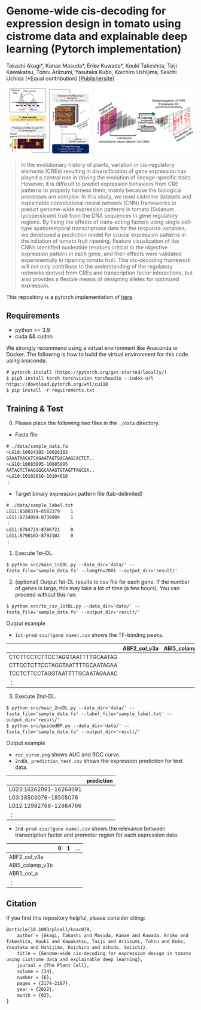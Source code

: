 # Genome-wide cis-decoding for expression design in tomato using cistrome data and explainable deep learning  (Pytorch implementation)

Takashi Akagi*, Kanae Masuda*, Eriko Kuwada*, Kouki Takeshita, Taiji Kawakatsu, Tohru Ariizumi, Yasutaka Kubo, Koichiro Ushijima, Seiichi Uchida
(*Equal contribution)
[[Publishersite](https://academic.oup.com/plcell/article/34/6/2174/6542321)]

![Illustration](./image/overview_cis-decoding.png)

> In the evolutionary history of plants, variation in cis-regulatory elements (CREs) resulting in diversification of gene expression has played a central role in driving the evolution of lineage-specific traits. However, it is difficult to predict expression behaviors from CRE patterns to properly harness them, mainly because the biological processes are complex. In this study, we used cistrome datasets and explainable convolutional neural network (CNN) frameworks to predict genome-wide expression patterns in tomato (Solanum lycopersicum) fruit from the DNA sequences in gene regulatory regions. By fixing the effects of trans-acting factors using single cell-type spatiotemporal transcriptome data for the response variables, we developed a prediction model for crucial expression patterns in the initiation of tomato fruit ripening. Feature visualization of the CNNs identified nucleotide residues critical to the objective expression pattern in each gene, and their effects were validated experimentally in ripening tomato fruit. This cis-decoding framework will not only contribute to the understanding of the regulatory networks derived from CREs and transcription factor interactions, but also provides a flexible means of designing alleles for optimized expression.

This repository is a pytorch implementation of [here](https://github.com/Takeshiddd/CisDecoding_cistrome).

## Requirements
* python >= 3.9
* cuda && cudnn

We strongly recommend using a virtual environment like Anaconda or Docker. The following is how to build the virtual environment for this code using anaconda.
```
# pytorch install (https://pytorch.org/get-started/locally/)
$ pip3 install torch torchvision torchaudio --index-url https://download.pytorch.org/whl/cu118
$ pip install -r requirements.txt
```

## Training & Test
0. Please place the following two files in the `./data` directory.
- Fasta file
```
# ./data/sample_data.fa
>LG10:10024102-10026102
GAAATAACATCAGAATAGTGACAAGCACTCT..
>LG10:10083895-10085895
AATACTCTAAGGGGCAAAGTGTAGTTAGCGA..
>LG10:10102616-10104616
：
```
- Target binary expression pattern file (tab-delimited)
```
# ./data/sample_label.txt
LG11:8580379-8582379	1
LG11:8734084-8736084	1
：
LG11:8784721-8786721	0
LG11:8790102-8792102	0
：
```

1. Execute 1st-DL.
```
$ python src/main_1stDL.py --data_dir='data/' --fasta_file='sample_data.fa' --length=2001 --output_dir='result/'
```

2. (optional) Output 1st-DL results to csv file for each gene. If the number of genes is large, this may take a lot of time (a few hours). You can proceed without this run.
```
$ python src/to_csv_1stDL.py --data_dir='data/' --fasta_file='sample_data.fa' --output_dir='result/'
```
Output example
- `1st-pred-csv/(gene name).csv` shows the TF-binding peaks.

|                        | ABF2_col_v3a | ABI5_colamp_v3b | …  | 
| ---------------------- | ------------ | --------------- | --- | 
| CTCTTCCTCTTCCTAGGTAATTTTGCAATAG   |              |                 |     | 
| CTTCCTCTTCCTAGGTAATTTTGCAATAGAA |              |                 |     | 
| TCCTCTTCCTAGGTAATTTTGCAATAGAAAC   |              |                 |     | 
| ：                     |              |                 |     | 


3. Execute 2nd-DL.
```
$ python src/main_2ndDL.py --data_dir='data/' --fasta_file='sample_data.fa' --label_file='sample_label.txt' --output_dir='result/'
$ python src/guidedBP.py --data_dir='data/' --fasta_file='sample_data.fa' --output_dir='result/'
```
Output example
- `roc_curve.png` shows AUC and ROC curve.
- `2ndDL_prediction_test.csv` shows the expression prediction for test data.

|                        | prediction |
| ---------------------- | ------------ | 
| LG23:16262091-16264091   |              |                
| LG3:18503076-18505076 |              |                
| LG12:12982766-12984766   |              |                 |   
| ：                     |              |                

- `2nd-pred-csv/(gene name).csv` shows the relevance between transcription factor and promoter region for each expression data.

|                        | 0 | 1 | …  | 
| ---------------------- | ------------ | --------------- | --- | 
| ABF2_col_v3a   |              |                 |     | 
| ABI5_colamp_v3b |              |                 |     | 
| ABR1_col_a   |              |                 |     | 
| ：                     |              |                 |     | 

## Citation
If you find this repository helpful, please consider citing:
```
@article{10.1093/plcell/koac079,
    author = {Akagi, Takashi and Masuda, Kanae and Kuwada, Eriko and Takeshita, Kouki and Kawakatsu, Taiji and Ariizumi, Tohru and Kubo, Yasutaka and Ushijima, Koichiro and Uchida, Seiichi},
    title = {Genome-wide cis-decoding for expression design in tomato using cistrome data and explainable deep learning},
    journal = {The Plant Cell},
    volume = {34},
    number = {6},
    pages = {2174-2187},
    year = {2022},
    month = {03},
}
```